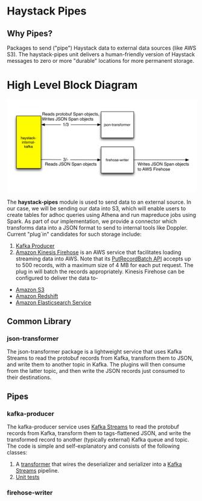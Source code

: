 # Haystack Pipes

## Why Pipes?
Packages to send ("pipe") Haystack data to external data sources (like AWS S3). The haystack-pipes unit delivers a human-friendly version of Haystack messages to zero or more "durable" locations for more permanent storage. 

# High Level Block Diagram
![High Level Block Diagram](images/haystack_pipes.png)

The **haystack-pipes** module is used to send data to an external source. In our case, we will be sending our data into S3, which will enable users to create tables for adhoc queries using Athena and run mapreduce jobs using Spark. As part of our implementation, we provide a connector which transforms data into a JSON format to send to internal tools like Doppler. Current "plug`in" candidates for such storage include:

1. [Kafka Producer](https://github.com/ExpediaDotCom/haystack-pipes/tree/master/kafka-producer)
2. [Amazon Kinesis Firehose](https://aws.amazon.com/kinesis/firehose/) is an AWS service that facilitates loading streaming data into AWS. Note that its [PutRecordBatch API](http://docs.aws.amazon.com/firehose/latest/APIReference/API_PutRecordBatch.html) accepts up to 500 records, with a maximum size of 4 MB for each put request. The plug in will batch the records appropriately. Kinesis Firehose can be configured to deliver the data to-
* [Amazon S3](https://aws.amazon.com/s3/)
* [Amazon Redshift](https://aws.amazon.com/redshift/)
* [Amazon Elasticsearch Service](https://aws.amazon.com/elasticsearch-service/)

## Common Library

### json-transformer

The json-transformer package is a lightweight service that uses Kafka Streams to read the protobuf records from Kafka, transform them to JSON, and write them to another topic in Kafka. The plugins will then consume from the latter topic, and then write the JSON records just consumed to their destinations.

## Pipes

### kafka-producer

The kafka-producer service uses [Kafka Streams](https://kafka.apache.org/documentation/streams/) to read the protobuf records from Kafka, transform them to tags-flattened JSON, and write the transformed record to another (typically external) Kafka queue and topic. The code is simple and self-explanatory and consists of the following classes:

1. A [transformer](https://github.com/ExpediaDotCom/haystack-pipes/blob/master/kafka-producer/src/main/java/com/expedia/www/haystack/pipes/kafka-producer/ProtobufToJsonTransformer.java) that wires the deserializer and serializer into a [Kafka Streams](https://cwiki.apache.org/confluence/display/KAFKA/Kafka+Streams) pipeline.
2. [Unit tests](https://github.com/ExpediaDotCom/haystack-pipes/tree/master/kafka-producer/src/test/java/com/expedia/www/haystack/pipes)

### firehose-writer


